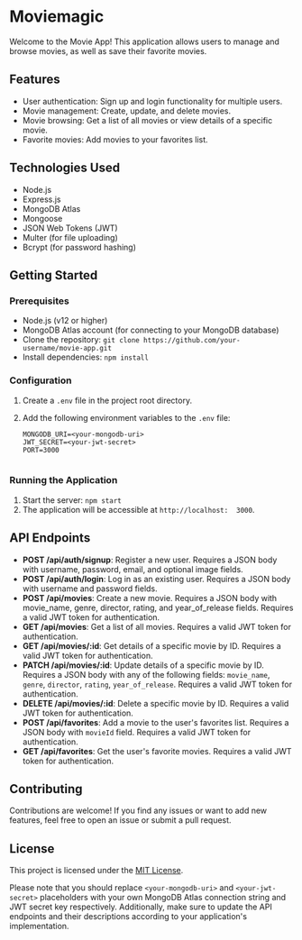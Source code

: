 # Moviemagic

Welcome to the Movie App! This application allows users to manage and browse movies, as well as save their favorite movies.

## Features

- User authentication: Sign up and login functionality for multiple users.
- Movie management: Create, update, and delete movies.
- Movie browsing: Get a list of all movies or view details of a specific movie.
- Favorite movies: Add movies to your favorites list.

## Technologies Used

- Node.js
- Express.js
- MongoDB Atlas
- Mongoose
- JSON Web Tokens (JWT)
- Multer (for file uploading)
- Bcrypt (for password hashing)

## Getting Started

### Prerequisites

- Node.js (v12 or higher)
- MongoDB Atlas account (for connecting to your MongoDB database)
- Clone the repository: `git clone https://github.com/your-username/movie-app.git`
- Install dependencies: `npm install`

### Configuration

1. Create a `.env` file in the project root directory.
2. Add the following environment variables to the `.env` file:

   ```plaintext
   MONGODB_URI=<your-mongodb-uri>
   JWT_SECRET=<your-jwt-secret>
   PORT=3000


### Running the Application

1. Start the server: `npm start`
2. The application will be accessible at `http://localhost:  3000`.

## API Endpoints

- **POST /api/auth/signup**: Register a new user. Requires a JSON body with username, password, email, and optional image fields.
- **POST /api/auth/login**:  Log in as an existing user. Requires a JSON body with username and password fields.
- **POST /api/movies**: Create a new movie. Requires a JSON body with movie_name, genre, director, rating, and year_of_release fields. Requires a valid JWT token for authentication.
- **GET /api/movies**: Get a list of all movies. Requires a valid JWT token for authentication.
- **GET /api/movies/:id**: Get details of a specific movie by ID. Requires a valid JWT token for authentication.
- **PATCH /api/movies/:id**: Update details of a specific movie by ID. Requires a JSON body with any of the following fields: `movie_name`, `genre`, `director`, `rating`, `year_of_release`. Requires a valid JWT token for authentication.
- **DELETE /api/movies/:id**: Delete a specific movie by ID. Requires a valid JWT token for authentication.
- **POST /api/favorites**: Add a movie to the user's favorites list. Requires a JSON body with `movieId` field. Requires a valid JWT token for authentication.
- **GET /api/favorites**: Get the user's favorite movies. Requires a valid JWT token for authentication.

## Contributing

Contributions are welcome! If you find any issues or want to add new features, feel free to open an issue or submit a pull request.

## License

This project is licensed under the [MIT License](LICENSE).

Please note that you should replace `<your-mongodb-uri>` and `<your-jwt-secret>` placeholders with your own MongoDB Atlas connection string and JWT secret key respectively. Additionally, make sure to update the API endpoints and their descriptions according to your application's implementation.


